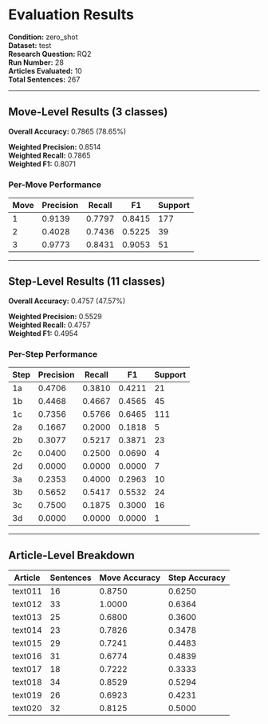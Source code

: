 # Evaluation Results

**Condition:** zero_shot  
**Dataset:** test  
**Research Question:** RQ2  
**Run Number:** 28  
**Articles Evaluated:** 10  
**Total Sentences:** 267  

---

## Move-Level Results (3 classes)

**Overall Accuracy:** 0.7865 (78.65%)  

**Weighted Precision:** 0.8514  
**Weighted Recall:** 0.7865  
**Weighted F1:** 0.8071  

### Per-Move Performance

| Move | Precision | Recall | F1 | Support |
|------|-----------|--------|----|---------|
| 1 | 0.9139 | 0.7797 | 0.8415 | 177 |
| 2 | 0.4028 | 0.7436 | 0.5225 | 39 |
| 3 | 0.9773 | 0.8431 | 0.9053 | 51 |

---

## Step-Level Results (11 classes)

**Overall Accuracy:** 0.4757 (47.57%)  

**Weighted Precision:** 0.5529  
**Weighted Recall:** 0.4757  
**Weighted F1:** 0.4954  

### Per-Step Performance

| Step | Precision | Recall | F1 | Support |
|------|-----------|--------|----|---------|
| 1a | 0.4706 | 0.3810 | 0.4211 | 21 |
| 1b | 0.4468 | 0.4667 | 0.4565 | 45 |
| 1c | 0.7356 | 0.5766 | 0.6465 | 111 |
| 2a | 0.1667 | 0.2000 | 0.1818 | 5 |
| 2b | 0.3077 | 0.5217 | 0.3871 | 23 |
| 2c | 0.0400 | 0.2500 | 0.0690 | 4 |
| 2d | 0.0000 | 0.0000 | 0.0000 | 7 |
| 3a | 0.2353 | 0.4000 | 0.2963 | 10 |
| 3b | 0.5652 | 0.5417 | 0.5532 | 24 |
| 3c | 0.7500 | 0.1875 | 0.3000 | 16 |
| 3d | 0.0000 | 0.0000 | 0.0000 | 1 |

---

## Article-Level Breakdown

| Article | Sentences | Move Accuracy | Step Accuracy |
|---------|-----------|---------------|---------------|
| text011 | 16 | 0.8750 | 0.6250 |
| text012 | 33 | 1.0000 | 0.6364 |
| text013 | 25 | 0.6800 | 0.3600 |
| text014 | 23 | 0.7826 | 0.3478 |
| text015 | 29 | 0.7241 | 0.4483 |
| text016 | 31 | 0.6774 | 0.4839 |
| text017 | 18 | 0.7222 | 0.3333 |
| text018 | 34 | 0.8529 | 0.5294 |
| text019 | 26 | 0.6923 | 0.4231 |
| text020 | 32 | 0.8125 | 0.5000 |
